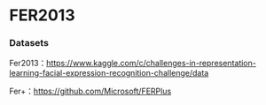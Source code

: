 # FER2013

### Datasets
Fer2013：https://www.kaggle.com/c/challenges-in-representation-learning-facial-expression-recognition-challenge/data

Fer+：https://github.com/Microsoft/FERPlus
